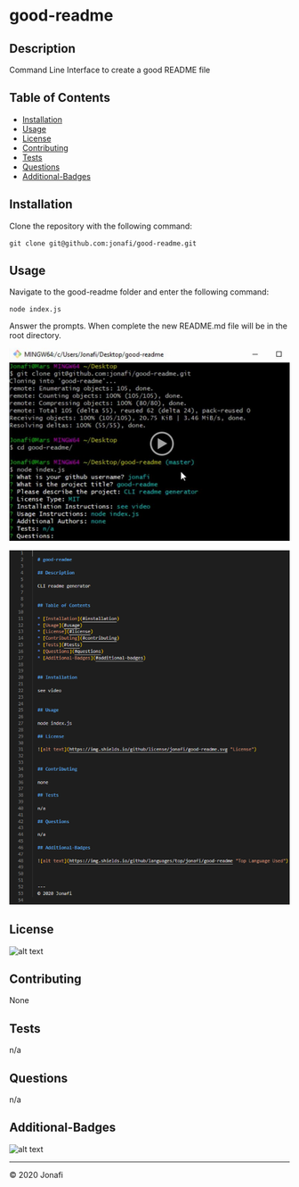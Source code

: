 
  # good-readme

  ## Description 

  Command Line Interface to create a good README file


  ## Table of Contents

  * [Installation](#installation)
  * [Usage](#usage)
  * [License](#license)
  * [Contributing](#contributing)
  * [Tests](#tests)
  * [Questions](#questions)
  * [Additional-Badges](#additional-badges)


  ## Installation

  Clone the repository with the following command:
  
    git clone git@github.com:jonafi/good-readme.git



  ## Usage 

  Navigate to the good-readme folder and enter the following command:
  
    node index.js

  Answer the prompts. When complete the new README.md file will be in the root directory.
  
   [![Demo Video](/images/demo.jpg)](https://drive.google.com/file/d/1Wy7mGEV0Btck6JgnaWz83awavqWntrI0/view)
  
 
 ![Visual Studio Code Preview](/images/vscode.png)


  ## License

  ![alt text](https://img.shields.io/github/license/jonafi/good-readme.svg "License")


  ## Contributing

  None

  ## Tests

  n/a

  ## Questions

  n/a

  ## Additional-Badges

  ![alt text](https://img.shields.io/github/languages/top/jonafi/good-readme "Top Language Used")



  ---
  © 2020 Jonafi
  
